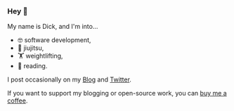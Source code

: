 ### Hey 👋

My name is Dick, and I'm into...

* 🤓 software development,
* 🥋 jiujitsu,
* 🏋️ weightlifting,
* 📖 reading.

I post occasionally on my [Blog](https://dickdavis.dev) and [Twitter](https://twitter.com/d3d1rty).

If you want to support my blogging or open-source work, you can [buy me a coffee](https://www.buymeacoffee.com/d3d1rty).
